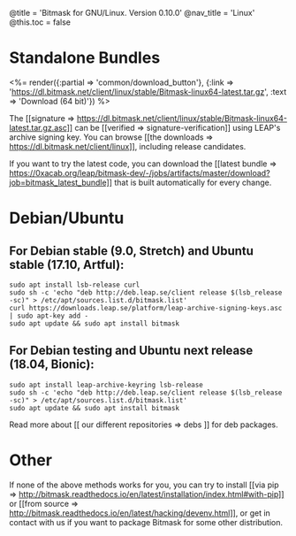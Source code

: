 @title = 'Bitmask for GNU/Linux. Version 0.10.0'
@nav_title = 'Linux'
@this.toc = false

# Standalone Bundles

<%= render({:partial => 'common/download_button'}, {:link => 'https://dl.bitmask.net/client/linux/stable/Bitmask-linux64-latest.tar.gz', :text => 'Download (64 bit)'}) %>

The [[signature => https://dl.bitmask.net/client/linux/stable/Bitmask-linux64-latest.tar.gz.asc]] can be [[verified => signature-verification]] using LEAP's archive signing key. You can browse [[the downloads => https://dl.bitmask.net/client/linux]], including release candidates.

If you want to try the latest code, you can download the [[latest bundle => https://0xacab.org/leap/bitmask-dev/-/jobs/artifacts/master/download?job=bitmask_latest_bundle]] that is built automatically for every change.


# Debian/Ubuntu


## For Debian stable (9.0, Stretch) and Ubuntu stable (17.10, Artful):

```
sudo apt install lsb-release curl
sudo sh -c 'echo "deb http://deb.leap.se/client release $(lsb_release -sc)" > /etc/apt/sources.list.d/bitmask.list'
curl https://downloads.leap.se/platform/leap-archive-signing-keys.asc | sudo apt-key add -
sudo apt update && sudo apt install bitmask
```


## For Debian testing and Ubuntu next release (18.04, Bionic):

```
sudo apt install leap-archive-keyring lsb-release
sudo sh -c 'echo "deb http://deb.leap.se/client release $(lsb_release -sc)" > /etc/apt/sources.list.d/bitmask.list'
sudo apt update && sudo apt install bitmask
```

Read more about [[ our different repositories => debs ]] for deb packages.

# Other

If none of the above methods works for you, you can try to install [[via pip => http://bitmask.readthedocs.io/en/latest/installation/index.html#with-pip]] or [[from source => http://bitmask.readthedocs.io/en/latest/hacking/devenv.html]], or get in contact with us if you want to package Bitmask for some other distribution.
